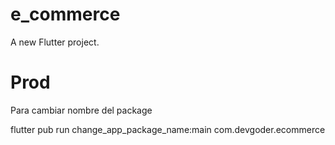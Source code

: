 # e_commerce

A new Flutter project.

# Prod

Para cambiar nombre del package

flutter pub run change_app_package_name:main com.devgoder.ecommerce
